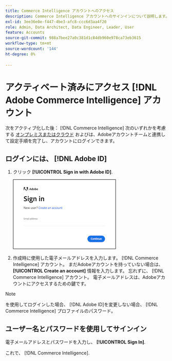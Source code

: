 ```yaml
---
title: Commerce Intelligence アカウントへのアクセス
description: Commerce Intelligence アカウントへのサインインについて説明します。
exl-id: 3ee36e0e-f447-4be3-afc8-ccc6d3aa4f20
role: Admin, Data Architect, Data Engineer, Leader, User
feature: Accounts
source-git-commit: 988a7bee27a0c381d1c84db960e978ca73eb3615
workflow-type: tm+mt
source-wordcount: '144'
ht-degree: 0%

---
```


# アクティベート済みにアクセス [!DNL Adobe Commerce Intelligence] アカウント

次をアクティブ化した後： [!DNL Commerce Intelligence] 次のいずれかを考慮する [オンプレミスまたはクラウド](../getting-started/onpremise-activation.md) およびは、Adobeアカウントチームと連携して設定手順を完了し、アカウントにログインできます。

## ログインには、 [!DNL Adobe ID]

1. クリック **[!UICONTROL Sign in with Adobe ID]**.

   ![サインイン — アドビ](../assets/sign-in-adobe.png)

1. 作成時に使用した電子メールアドレスを入力します。 [!DNL Commerce Intelligence] アカウント。 まだAdobeアカウントを持っていない場合は、 **[!UICONTROL Create an account]** 情報を入力します。 忘れずに、 [!DNL Commerce Intelligence] アカウント。 電子メールアドレスは、Adobeアカウントにアクセスするための鍵です。

>[!NOTE]
>
>を使用してログインした場合、 [!DNL Adobe ID]を変更しない場合、 [!DNL Commerce Intelligence] プロファイルのパスワード。

## ユーザー名とパスワードを使用してサインイン

電子メールアドレスとパスワードを入力し、 **[!UICONTROL Sign In]**.

これで、 [!DNL Commerce Intelligence].
